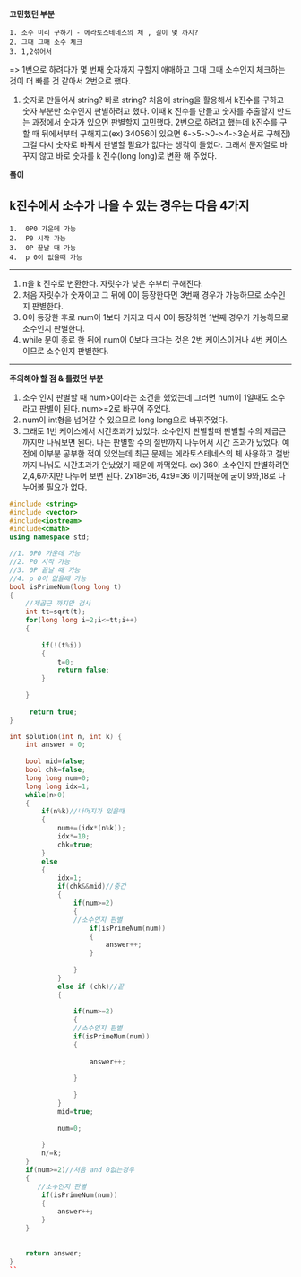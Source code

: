 **고민했던 부분**  

    1. 소수 미리 구하기 - 에라토스테네스의 체 , 길이 몇 까지?
    2. 그때 그때 소수 체크
    3. 1,2섞어서

=> 1번으로 하려다가 몇 번째 숫자까지 구할지 애매하고 그때 그때 소수인지 체크하는 것이 더 빠를 것 같아서 2번으로 했다.
    
 1. 숫자로 만들어서 string? 바로 string?
 처음에 string을 활용해서 k진수를 구하고  숫자 부분만 소수인지 판별하려고 했다.
이때 k 진수를 만들고 숫자를 추출할지 만드는 과정에서 숫자가 있으면 판별할지 고민했다. 2번으로 하려고 했는데 
k진수를 구할 때 뒤에서부터 구해지고(ex) 34056이 있으면 6->5->0->4->3순서로 구해짐) 그걸 다시 숫자로 바꿔서 판별할 필요가 없다는 생각이 들었다.
그래서 문자열로 바꾸지 않고 바로 숫자를 k 진수(long long)로 변환 해 주었다.


**풀이**

  k진수에서 소수가 나올 수 있는 경우는 다음 4가지  
---
    1.  0P0 가운데 가능
    2.  P0 시작 가능
    3.  0P 끝날 때 가능
    4.  p 0이 없을때 가능
---

1. n을 k 진수로 변환한다. 자릿수가 낮은 수부터 구해진다.
2. 처음 자릿수가 숫자이고 그 뒤에 0이 등장한다면 3번째 경우가 가능하므로 소수인지 판별한다.
3. 0이 등장한 후로 num이 1보다 커지고 다시 0이 등장하면 1번째 경우가 가능하므로 소수인지 판별한다.
4. while 문이 종료 한 뒤에 num이 0보다 크다는 것은 2번 케이스이거나 4번 케이스이므로 소수인지 판별한다.
---

**주의해야 할 점 & 틀렸던 부분**

1. 소수 인지 판별할 때 num>0이라는 조건을 했었는데 그러면 num이 1일때도 소수라고 판별이 된다.   num>=2로 바꾸어 주었다.
2.  num이 int형을 넘어갈 수 있으므로 long long으로 바꿔주었다.
3. 그래도 1번 케이스에서 시간초과가 났었다.
소수인지 판별할때 판별할 수의 제곱근까지만 나눠보면 된다. 나는 판별할 수의 절반까지 나누어서 시간 초과가 났었다.
예전에 이부분 공부한 적이 있었는데 최근 문제는 에라토스테네스의 체 사용하고 절반까지 나눠도 시간초과가 안났었기 때문에 까먹었다.
ex) 36이 소수인지 판별하려면 2,4,6까지만 나누어 보면 된다. 2x18=36, 4x9=36 이기때문에 굳이 9와,18로 나누어볼 필요가 없다.

```c++
#include <string>
#include <vector>
#include<iostream>
#include<cmath>
using namespace std;

//1. 0P0 가운데 가능
//2. P0 시작 가능
//3. 0P 끝날 때 가능
//4. p 0이 없을때 가능
bool isPrimeNum(long long t)
{
    //제곱근 까지만 검사
    int tt=sqrt(t);
    for(long long i=2;i<=tt;i++)
    {
      
        if(!(t%i))
        {
            t=0;
            return false;
        }
        
    }
           
     return true;            
}

int solution(int n, int k) {
    int answer = 0;
    
    bool mid=false;
    bool chk=false;
    long long num=0;
    long long idx=1;
    while(n>0)
    {
        if(n%k)//나머지가 있을때
        { 
            num+=(idx*(n%k));
            idx*=10;
            chk=true;
        }
        else 
        {
            idx=1;
            if(chk&&mid)//중간  
            {
                if(num>=2)
                {
                //소수인지 판별
                    if(isPrimeNum(num))
                    {
                        answer++;
                    }
                    
                }
            }
            else if (chk)//끝 
            {
                
                if(num>=2)
                {
                //소수인지 판별
                if(isPrimeNum(num))
                {
                 
                    answer++;
                
                }           
                    
                }
            }
            mid=true;
           
            num=0;
            
        }
        n/=k;
    }
    if(num>=2)//처음 and 0없는경우
    {
       //소수인지 판별
        if(isPrimeNum(num))
        {
            answer++;
        }
    }
    
  
    return answer;
}
``
